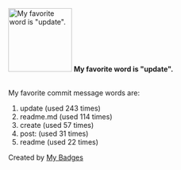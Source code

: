 <img src="https://my-badges.github.io/my-badges/favorite-word.png" alt="My favorite word is &quot;update&quot;." title="My favorite word is &quot;update&quot;." width="128">
<strong>My favorite word is &quot;update&quot;.</strong>
<br><br>

My favorite commit message words are:

1. update (used 243 times)
2. readme.md (used 114 times)
3. create (used 57 times)
4. post: (used 31 times)
5. readme (used 22 times)


Created by <a href="https://github.com/my-badges/my-badges">My Badges</a>